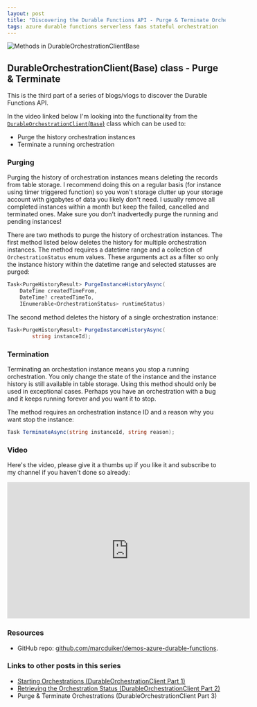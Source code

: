 ```yaml
---
layout: post
title: "Discovering the Durable Functions API - Purge & Terminate Orchestrations (DurableOrchestrationClient part 3)"
tags: azure durable functions serverless faas stateful orchestration
---
```


<img class="u-max-full-width" itemprop="image" src="{{ site.url }}/assets/2019/08/12/purge-terminate-cover.png" alt="Methods in DurableOrchestrationClientBase">

## DurableOrchestrationClient(Base) class - Purge & Terminate

This is the third part of a series of blogs/vlogs to discover the Durable Functions API.

<!--more-->

In the video linked below I'm looking into the functionality from the [`DurableOrchestrationClient`(`Base`)](https://github.com/Azure/azure-functions-durable-extension/blob/master/src/WebJobs.Extensions.DurableTask/DurableOrchestrationClientBase.cs) class which can be used to:

- Purge the history orchestration instances
- Terminate a running orchestration

### Purging

Purging the history of orchestration instances means deleting the records from table storage. I recommend doing this on a regular basis (for instance using timer triggered function) so you won't storage clutter up your storage account with gigabytes of data you likely don't need. I usually remove all completed instances within a month but keep the failed, cancelled and terminated ones. Make sure you don't inadvertedly purge the running and pending instances!

There are two methods to purge the history of orchestration instances. The first method listed below deletes the history for multiple orchestration instances. The method requires a datetime range and a collection of `OrchestrationStatus` enum values. These arguments act as a filter so only the instance history within the datetime range and selected statusses are purged:

``` csharp
Task<PurgeHistoryResult> PurgeInstanceHistoryAsync(
    DateTime createdTimeFrom, 
    DateTime? createdTimeTo, 
    IEnumerable<OrchestrationStatus> runtimeStatus)
```

The second method deletes the history of a single orchestration instance:

```csharp
Task<PurgeHistoryResult> PurgeInstanceHistoryAsync(
        string instanceId);
```

### Termination

Terminating an orchestation instance means you stop a running orchestration. You only change the state of the instance and the instance history is still available in table storage. Using this method should only be used in exceptional cases. Perhaps you have an orchestration with a bug and it keeps running forever and you want it to stop.

The method requires an orchestration instance ID and a reason why you want stop the instance:

```csharp
Task TerminateAsync(string instanceId, string reason);
```

### Video

Here's the video, please give it a thumbs up if you like it and subscribe to my channel if you haven't done so already:

<iframe width="560" height="315" src="https://www.youtube.com/embed/ePPEcNOzlnk" frameborder="0" allow="autoplay; encrypted-media" allowfullscreen></iframe>

### Resources

- GitHub repo: [github.com/marcduiker/demos-azure-durable-functions](https://github.com/marcduiker/demos-azure-durable-functions).

### Links to other posts in this series

- [Starting Orchestrations (DurableOrchestrationClient Part 1)](/2019/01/07/durable-functions-api-durableorchestrationclient-1.html)
- [Retrieving the Orchestration Status (DurableOrchestrationClient Part 2)](/2019/02/17/durable-functions-api-durableorchestrationclient-2.html)
- Purge & Terminate Orchestrations (DurableOrchestrationClient Part 3)
